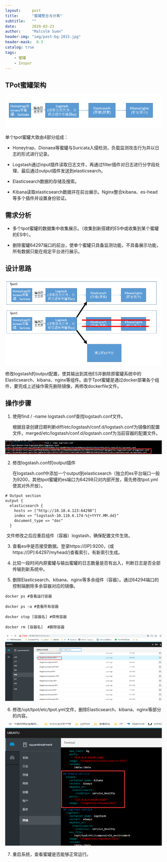 ```yaml
---
layout:     post
title:      "蜜罐整合与分离"
subtitle:   ""
date:       2020-03-23
author:     "Malcolm Suen"
header-img: "img/post-bg-2015.jpg"
header-mask:  0.3
catalog: true
tags:
    - 蜜罐
    - Inspur
---
```


## TPot蜜罐架构

![](/img/in-post/2020-03-23/01.png)

单个tpot蜜罐大致由4部分组成：

* Honeytrap、Dionaea等蜜罐与Suricata入侵检测，负载监测攻击行为并以日志的形式进行记录。

+ Logstash通过input插件读取日志文件，再通过filter插件对日志进行分字段处理、最后通过output插件发送到elasticsearch。

- Elasticsearch数据的存储及搜索。

- Kibana读取elasticsearch数据并在前台展示。Nginx整合kibana、es-head等多个插件并设置身份验证。

## 需求分析

- 多个tpot蜜罐的数据集中收集展示。（收集到新搭建的ES中或收集到某个蜜罐的ES中）。

- 删除蜜罐64297端口的前台，使单个蜜罐只具备监测功能，不具备展示功能，所有数据只能在规定平台进行展示。

## 设计思路

![](/img/in-post/2020-03-23/02.png)

修改logstash的output配置，使其输出到其他ES并删除原蜜罐系统中的Elasticsearch、kibana、nginx等组件。由于Tpot蜜罐是通过docker部署各个组件，要完成上述操作需先删除镜像，再修改dockerfile文件。

## 操作步骤

1. 使用find / -name logstash.conf查找logstash.conf文件。

   根据目录创建日期判断diff/etc/logstash/conf.d/logstash.conf为镜像的配置文件，merged/etc/logstash/conf.d/logstash.conf为当前容器的配置文件。

![](/img/in-post/2020-03-23/03.png)

2. 修改logstash.conf的output插件

   在logstash.conf中添加一个output到elasticsearch（独立的es平台端口一般为9200，其他tpot蜜罐的es端口为64298只对内部开放，需先修改tpot.yml使其对外开放）。

```shell
# Output section
output {            
  elasticsearch {
	hosts => ["http://10.10.4.123:64298"]  
	index => "logstash-10.110.6.174-%{+YYYY.MM.dd}" 
    document_type => "doc"
  }
```

​		文件修改之后应重启组件（容器）logstash，确保配置文件生效。

3. 查看es中是否接受数据。登录https://[IP]:9200，(或https://[IP]:64297/myhead/)查看索引，有新索引生成。

4. 比较一段时间内原蜜罐与输出蜜罐的日志数量是否有出入，判断日志是否全部传输到新系统中。

5. 删除Elasticsearch、kibana、nginx等多余组件（容器）。通过64294端口的控制端删除多余容器对应的镜像。

```shell
docker ps #查看运行容器

docker ps –a #查看所有容器

docker stop [容器名] #停用容器

docker rm [容器名]  #删除容器
```

![](/img/in-post/2020-03-23/04.png)

6. 修改/opt/tpot/etc/tpot.yml文件，删除Elasticsearch、kibana、nginx等部分的内容。

![](/img/in-post/2020-03-23/05.png)

7. 重启系统，查看蜜罐是否能够正常运行。
